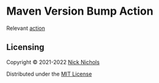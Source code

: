 # Maven Version Bump Action

Relevant [action](https://github.com/nnichols/maven-version-bump-action)

## Licensing

Copyright © 2021-2022 [Nick Nichols](https://nnichols.github.io/)

Distributed under the [MIT License](https://github.com/nnichols/harbor/blob/master/LICENSE)

